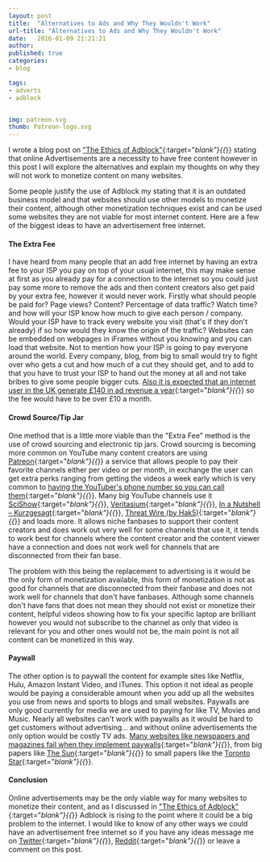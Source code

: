 ```yaml
---
layout: post
title:  "Alternatives to Ads and Why They Wouldn't Work"
url-title: "Alternatives to Ads and Why They Wouldn't Work"
date:   2016-01-09 21:21:21
author:
published: true
categories:
- blog

tags:
- adverts
- adblock


img: patreon.svg
thumb: Patreon-logo.svg
---
```


I wrote a blog post on ["The Ethics of Adblock"](/blog/the-ethics-of-adblock){:target="_blank"}{{_}} stating that online Advertisements are a necessity to have free content however in this post I will explore the alternatives and explain my thoughts on why they will not work to monetize content on many websites.
<!--more-->

Some people justify the use of Adblock my stating that it is an outdated business model and that websites should use other models to monetize their content, although other monetization techniques exist and can be used some websites they are not viable for most internet content. Here are a few of the biggest ideas to have an advertisement free internet.

#### The Extra Fee
I have heard from many people that an add free internet by having an extra fee to your ISP you pay on top of your usual internet, this may make sense at first as you already pay for a connection to the internet so you could just pay some more to remove the ads and then content creators also get paid by your extra fee, however it would never work. Firstly what should people be paid for? Page views? Content? Percentage of data traffic? Watch time? and how will your ISP know how much to give each person / company. Would your ISP have to track every website you visit (that's if they don't already) if so how would they know the origin of the traffic? Websites can be embedded on webpages in iFrames without you knowing and you can load that website. Not to mention how your ISP is going to pay everyone around the world. Every company, blog, from big to small would try to fight over who gets a cut and how much of a cut they should get, and to add to that you have to trust your ISP to hand out the money at all and not take bribes to give some people bigger cuts. [Also it is expected that an internet user in the UK generate £140 in ad revenue a year](http://www.telegraph.co.uk/technology/news/11047801/Would-you-pay-140-a-year-for-an-ad-free-web.html){:target="_blank"}{{_}} so the fee would have to be over £10 a month.

#### Crowd Source/Tip Jar
One method that is a little more viable than the "Extra Fee" method is the use of crowd sourcing and electronic tip jars. Crowd sourcing is becoming more common on YouTube many content creators are using [Patreon](https://www.patreon.com/){:target="_blank"}{{_}} a service that allows people to pay their favorite channels either per video or per month, in exchange the user can get extra perks ranging from getting the videos a week early which is very common to [having the YouTuber's phone number so you can call them](https://www.patreon.com/gradeaundera){:target="_blank"}{{_}}. Many big YouTube channels use it [SciShow](https://www.patreon.com/scishow){:target="_blank"}{{_}}, [Veritasium](https://www.patreon.com/veritasium){:target="_blank"}{{_}}, [In a Nutshell – Kurzgesagt](https://www.patreon.com/Kurzgesagt){:target="_blank"}{{_}}, [Threat Wire (by Hak5)](https://www.patreon.com/ThreatWire){:target="_blank"}{{_}} and loads more. It allows niche fanbases to support their content creators and does work out very well for some channels that use it, it tends to work best for channels where the content creator and the content viewer have a connection and does not work well for channels that are disconnected from their fan base.

The problem with this being the replacement to advertising is it would be the only form of monetization available, this form of monetization is not as good for channels that are disconnected from their fanbase and does not work well for channels that don't have fanbases. Although some channels don't have fans that does not mean they should not exist or monetize their content, helpful videos showing how to fix your specific laptop are brilliant however you would not subscribe to the channel as only that video is relevant for you and other ones would not be, the main point is not all content can be monetized in this way.

#### Paywall
The other option is to paywall the content for example sites like Netflix, Hulu, Amazon Instant Video, and iTunes. This option it not ideal as people would be paying a considerable amount when you add up all the websites you use from news and sports to blogs and small websites. Paywalls are only good currently for media we are used to paying for like TV, Movies and Music. Nearly all websites can't work with paywalls as it would be hard to get customers without advertising... and without online advertisements the only option would be costly TV ads. [Many websites like newspapers and magazines fail when they implement paywalls](http://www.businessinsider.com/failed-paywalls-2010-4/the-new-york-times-times-select-1?IR=T){:target="_blank"}{{_}}, from big papers like [The Sun](http://www.reuters.com/article/us-newscorp-sun-paywall-idUSKCN0SO25R20151030){:target="_blank"}{{_}} to small papers like the [Toronto Star](https://www.thestar.com/news/gta/2015/03/07/note-to-readers-star-to-end-paid-digital-subscriptions-on-april-1.html){:target="_blank"}{{_}}.

#### Conclusion
Online advertisements may be the only viable way for many websites to monetize their content, and as I discussed in ["The Ethics of Adblock"](/blog/the-ethics-of-adblock){:target="_blank"}{{_}} Adblock is rising to the point where it could be a big problem to the internet. I would like to know of any other ways we could have an advertisement free internet so if you have any ideas message me on [Twitter](https://twitter.com/_AceLewis){:target="_blank"}{{_}}, [Reddit](https://www.reddit.com/user/_AceLewis){:target="_blank"}{{_}} or leave a comment on this post.

